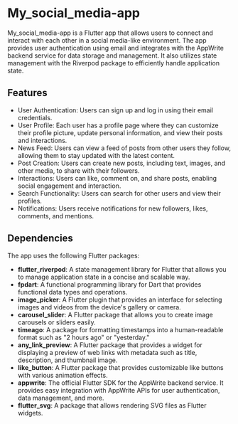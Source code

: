 # My_social_media-app

My_social_media-app is a Flutter app that allows users to connect and interact with each other in a social media-like environment. The app provides user authentication using email and integrates with the AppWrite backend service for data storage and management. It also utilizes state management with the Riverpod package to efficiently handle application state.

## Features

- User Authentication: Users can sign up and log in using their email credentials.
- User Profile: Each user has a profile page where they can customize their profile picture, update personal information, and view their posts and interactions.
- News Feed: Users can view a feed of posts from other users they follow, allowing them to stay updated with the latest content.
- Post Creation: Users can create new posts, including text, images, and other media, to share with their followers.
- Interactions: Users can like, comment on, and share posts, enabling social engagement and interaction.
- Search Functionality: Users can search for other users and view their profiles.
- Notifications: Users receive notifications for new followers, likes, comments, and mentions.

## Dependencies

The app uses the following Flutter packages:

- **flutter_riverpod**: A state management library for Flutter that allows you to manage application state in a concise and scalable way.
- **fpdart**: A functional programming library for Dart that provides functional data types and operations.
- **image_picker**: A Flutter plugin that provides an interface for selecting images and videos from the device's gallery or camera.
- **carousel_slider**: A Flutter package that allows you to create image carousels or sliders easily.
- **timeago**: A package for formatting timestamps into a human-readable format such as "2 hours ago" or "yesterday."
- **any_link_preview**: A Flutter package that provides a widget for displaying a preview of web links with metadata such as title, description, and thumbnail image.
- **like_button**: A Flutter package that provides customizable like buttons with various animation effects.
- **appwrite**: The official Flutter SDK for the AppWrite backend service. It provides easy integration with AppWrite APIs for user authentication, data management, and more.
- **flutter_svg**: A package that allows rendering SVG files as Flutter widgets.


